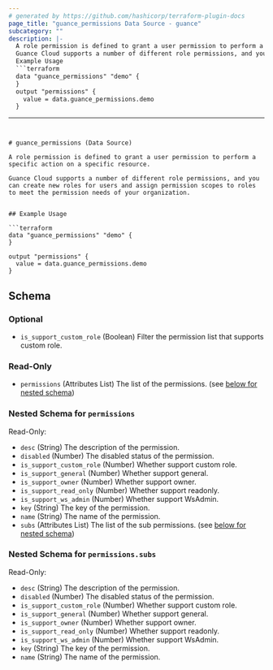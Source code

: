 ```yaml
---
# generated by https://github.com/hashicorp/terraform-plugin-docs
page_title: "guance_permissions Data Source - guance"
subcategory: ""
description: |-
  A role permission is defined to grant a user permission to perform a specific action on a specific resource.
  Guance Cloud supports a number of different role permissions, and you can create new roles for users and assign permission scopes to roles to meet the permission needs of your organization.
  Example Usage
  ```terraform
  data "guance_permissions" "demo" {
  }
  output "permissions" {
    value = data.guance_permissions.demo
  }
  ```
---
```


# guance_permissions (Data Source)

A role permission is defined to grant a user permission to perform a specific action on a specific resource.

Guance Cloud supports a number of different role permissions, and you can create new roles for users and assign permission scopes to roles to meet the permission needs of your organization.


## Example Usage

```terraform
data "guance_permissions" "demo" {
}

output "permissions" {
  value = data.guance_permissions.demo
}
```



<!-- schema generated by tfplugindocs -->
## Schema

### Optional

- `is_support_custom_role` (Boolean) Filter the permission list that supports custom role.

### Read-Only

- `permissions` (Attributes List) The list of the permissions. (see [below for nested schema](#nestedatt--permissions))

<a id="nestedatt--permissions"></a>
### Nested Schema for `permissions`

Read-Only:

- `desc` (String) The description of the permission.
- `disabled` (Number) The disabled status of the permission.
- `is_support_custom_role` (Number) Whether support custom role.
- `is_support_general` (Number) Whether support general.
- `is_support_owner` (Number) Whether support owner.
- `is_support_read_only` (Number) Whether support readonly.
- `is_support_ws_admin` (Number) Whether support WsAdmin.
- `key` (String) The key of the permission.
- `name` (String) The name of the permission.
- `subs` (Attributes List) The list of the sub permissions. (see [below for nested schema](#nestedatt--permissions--subs))

<a id="nestedatt--permissions--subs"></a>
### Nested Schema for `permissions.subs`

Read-Only:

- `desc` (String) The description of the permission.
- `disabled` (Number) The disabled status of the permission.
- `is_support_custom_role` (Number) Whether support custom role.
- `is_support_general` (Number) Whether support general.
- `is_support_owner` (Number) Whether support owner.
- `is_support_read_only` (Number) Whether support readonly.
- `is_support_ws_admin` (Number) Whether support WsAdmin.
- `key` (String) The key of the permission.
- `name` (String) The name of the permission.


